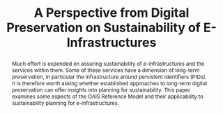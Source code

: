 ---
abstract: Much effort is expended on assuring sustainability of e-infrastructures
  and the services within them. Some of these services have a dimension of long-term
  preservation, in particular the infrastructure around persistent identifiers (PIDs).
  It is therefore worth asking whether established approaches to long-term digital
  preservation can offer insights into planning for sustainability. This paper examines
  some aspects of the OAIS Reference Model and their applicability to sustainability
  planning for e-infrastructures.
creators:
- Simon Lambert
date: null
document_url: https://services.phaidra.univie.ac.at/api/object/o:1079919/download
grand_parent: iPRES
institutions: []
keywords: []
landing_page_url: https://phaidra.univie.ac.at/o:1079919
language: eng
layout: publication
license: CC BY 4.0 International
notes_url: null
parent: iPRES 2019
publication_type: paper
size: 146863
slides_url: null
source_name: iPRES
stream_url: null
title: 'A Perspective from Digital Preservation on Sustainability of E-Infrastructures '
year: 2019
---